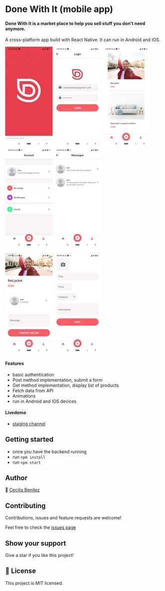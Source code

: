 # Done With It (mobile app)

#### Done With It is a market place to help you sell stuff you don't need anymore.
A cross-platform app build with React Native.
It can run in Android and IOS.

![app start](./screens/screen-1.jpeg)  ![login](./screens/screen-2.jpeg)  ![list](./screens/screen-3.jpeg)  ![account](./screens/screen-4.jpeg)  ![messages](./screens/screen-5.jpeg) 

![details](./screens/screen-6.jpeg)  ![add product](./screens/screen-7.jpeg)

#### Features
- basic authentication
- Post method implementation, submit a form
- Get method implementation, display list of products
- Fetch data from API
- Animations
- run in Android and IOS devices

#### Livedemo
- [staging channel](https://expo.io/@cecipeke/projects/DoneWithIt?release-channel=staging)


## Getting started
- once you have the backend running
- run `npm install`
- run `npm start`


## Author
👤 [Cecilia Benitez](https://ceciliabenitez.com/)


## Contributing

Contributions, issues and feature requests are welcome!

Feel free to check the [issues page](https://github.com/Ceci007/done-with-it/issues)


## Show your support

Give a star if you like this project!


## 📝 License

This project is MIT licensed.
